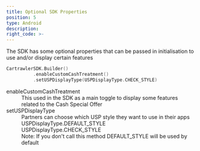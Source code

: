 ```yaml
---
title: Optional SDK Properties
position: 5
type: Android
description:
right_code: >-
---
```


The SDK has some optional properties that can be passed in initialisation to use and/or display certain features

  ```kotlin
 CartrawlerSDK.Builder()
            .enableCustomCashTreatment()
            .setUSPDisplayType(USPDisplayType.CHECK_STYLE)
  ```

<dl>
<dt>enableCustomCashTreatment</dt>
<dd>This used in the SDK as a main toggle to display some features related to the Cash Special Offer</dd>
<dt>setUSPDisplayType</dt>
<dd>Partners can choose which USP style they want to use in their apps</dd>
<dd>USPDisplayType.DEFAULT_STYLE</dd>
<dd>USPDisplayType.CHECK_STYLE</dd>
<dd>Note: If you don't call this method DEFAULT_STYLE will be used by default</dd>
</dl>
<br/>
